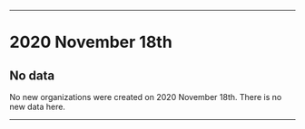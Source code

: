 
***

# 2020 November 18th

## No data

No new organizations were created on 2020 November 18th. There is no new data here.

***
